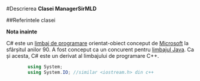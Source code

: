 ﻿#Descrierea **Clasei ManagerSirMLD**

##Referintele clasei

**Nota inainte**

C# este un [limbaj de programare](https://ro.wikipedia.org/wiki/Limbaj_de_programare) orientat-obiect conceput de [Microsoft](https://ro.wikipedia.org/wiki/Microsoft) la sfârșitul anilor 90. 
A fost conceput ca un concurent pentru [limbajul Java](https://ro.wikipedia.org/wiki/Java_(limbaj_de_programare)). Ca și acesta, C# este un derivat al limbajului de programare C++. 


```C#
		using System;
		using System.IO; //similar <iostream.h> din c++
```